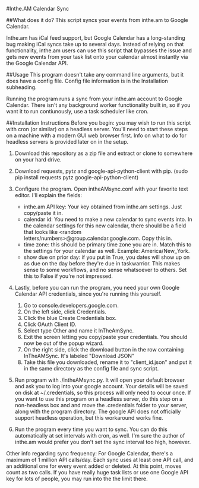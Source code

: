 #Inthe.AM Calendar Sync

##What does it do?
This script syncs your events from inthe.am to Google Calendar.

Inthe.am has iCal feed support, but Google Calendar has a long-standing bug making iCal syncs take up to several days. Instead of relying on that functionality, inthe.am users can use this script that bypasses the issue and gets new events from your task list onto your calendar almost instantly via the Google Calendar API.

##Usage
This program doesn't take any command line arguments, but it does have a config file. Config file information is in the Installation subheading. 

Running the program runs a sync from your inthe.am account to Google Calendar. There isn't any background worker functionality built in, so if you want it to run contiunously, use a task scheduler like cron.

##Installation Instructions
Before you begin: you may wish to run this script with cron (or similar) on a headless server. You'll need to start these steps on a machine with a modern GUI web browser first. Info on what to do for headless servers is provided later on in the setup.

1. Download this repository as a zip file and extract or clone to somewhere on your hard drive.

2. Download requests, pytz and google-api-python-client with pip. (sudo pip install requests pytz google-api-python-client)

3. Configure the program. Open intheAMsync.conf with your favorite  text editor. I'll explain the fields:
	* inthe.am API key: Your key obtained from inthe.am settings. Just copy/paste it in.
	* calendar id: You need to make a new calendar to sync events into. In the calendar settings for this new calendar, there should be a field that looks like <random letters/numbers>@group.calendar.google.com. Copy this in.
	* time zone: this should be primary time zone you are in. Match this to the settings for your calendar as well. Example: America/New_York.
	* show due on prior day: if you put in True, you dates will show up on as due on the day before they're due in taskwarrior. This makes sense to some workflows, and no sense whatsoever to others. Set this to False if you're not impressed.

4. Lastly, before you can run the program, you need your own Google Calendar API credentials, since you're running this yourself. 
	1. Go to console.developers.google.com. 
	2. On the left side, click Credentials.
	3. Click the blue Create Credentials box.
	4. Click OAuth Client ID.
	5. Select type Other and name it InTheAmSync.
	6. Exit the screen letting you copy/paste your credentials. You should now be out of the popup wizard.
	7. On the right side, click the download button in the row containing InTheAMSync. It's labeled "Download JSON"
	8. Take this file you downloaded, rename it to "client_id.json" and put it in the same directory as the config file  and sync script.

5. Run program with ./intheAMsync.py. It will open your default browser and ask you to log into your google account. Your details will be saved on disk at ~/.credentials, so this process will only need to occur once. If you want to use this program on a headless server, do this step on a non-headless box and and move the .credentials folder to your server, along with the program directory. The google API does not officially support headless operation, but this workaround works fine.

6. Run the program every time you want to sync. You can do this automatically at set intervals with cron, as well. I'm sure the author of inthe.am would prefer you don't set the sync interval too high, however. 

Other info regarding sync frequency: For Google Calendar, there's a maximum of 1 million API calls/day. Each sync uses at least one API call, and an additional one for every event added or deleted. At this point, moves count as two calls. If you have really huge task lists or use one Google API key for lots of people, you may run into the the limit there. 

